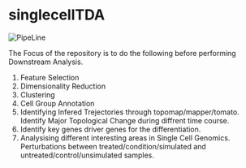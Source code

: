 # singlecellTDA

![PipeLine](https://github.com/[rohitpalsingh]/[singlecellTDA]/blob/[main]/TDAscPipeline.pdf?raw=true)


The Focus of the repository is to do the following before performing Downstream Analysis.
1.  Feature Selection
2.  Dimensionality Reduction
3.  Clustering
4.  Cell Group Annotation
5.  Identifying Infered Trejectories through topomap/mapper/tomato. Identify Major Topological Change during diffrent time course.
6.  Identify key genes driver genes for the differentiation.
7.  Analysising different interesting areas in Single Cell Genomics. Perturbations between treated/condition/simulated and untreated/control/unsimulated samples.
